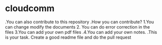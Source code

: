 # cloudcomm
.You can also contribute to this repository
.How you can contribute? 1.You can change modify the documents 2. You can do error correction in the files 3.You can add your own pdf files
.4.You can add your own notes.
.This is your task. Create a good readme file and do the pull request

